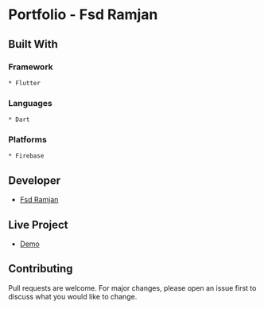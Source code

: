 # Portfolio - Fsd Ramjan

## Built With
### Framework
    * Flutter
### Languages
    * Dart

### Platforms
    * Firebase
    
## Developer
* [Fsd Ramjan](https://github.com/fsdramjan)

## Live Project
* [Demo](-)

## Contributing
Pull requests are welcome. For major changes, please open an issue first to discuss what you would like to change.
